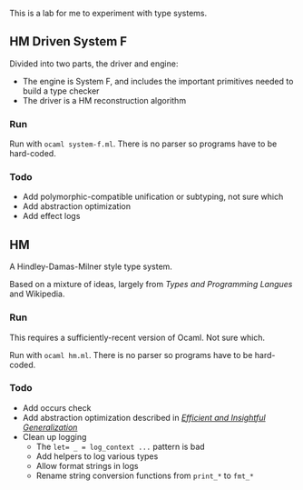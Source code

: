 
This is a lab for me to experiment with type systems.

## HM Driven System F

Divided into two parts, the driver and engine:
- The engine is System F, and includes the important primitives needed to
  build a type checker
- The driver is a HM reconstruction algorithm

### Run

Run with `ocaml system-f.ml`. There is no parser so programs have to
be hard-coded.

### Todo

- Add polymorphic-compatible unification or subtyping, not sure which
- Add abstraction optimization
- Add effect logs

## HM

A Hindley-Damas-Milner style type system.

Based on a mixture of ideas, largely from *Types and Programming
Langues* and Wikipedia.

### Run

This requires a sufficiently-recent version of Ocaml. Not sure
which.

Run with `ocaml hm.ml`. There is no parser so programs have to
be hard-coded.

### Todo

- Add occurs check
- Add abstraction optimization described in *[Efficient and Insightful Generalization](https://okmij.org/ftp/ML/generalization.html)*
- Clean up logging
	- The `let= _ = log_context ...` pattern is bad
	- Add helpers to log various types
	- Allow format strings in logs
	- Rename string conversion functions from `print_*` to
		`fmt_*`

